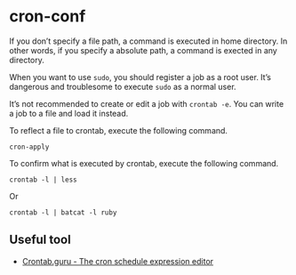 # cron-conf
If you don’t specify a file path, a command is executed in home directory.
In other words, if you specify a absolute path, a command is exected in any directory.

When you want to use `sudo`, you should register a job as a root user.
It’s dangerous and troublesome to execute `sudo` as a normal user.

It’s not recommended to create or edit a job with `crontab -e`.
You can write a job to a file and load it instead.

To reflect a file to crontab, execute the following command.

```shell
cron-apply
```

To confirm what is executed by crontab, execute the following command.

```shell
crontab -l | less
```

Or

```shell
crontab -l | batcat -l ruby
```

## Useful tool
* [Crontab.guru - The cron schedule expression editor](https://crontab.guru/#*_*_*_*_*)
